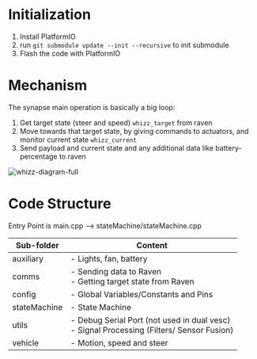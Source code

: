 # Initialization
1. Install PlatformIO
2. run ```git submodule update --init --recursive``` to init submodule
3. Flash the code with PlatformIO

# Mechanism
The synapse main operation is basically a big loop:
1. Get target state (steer and speed) ```whizz_target``` from raven
2. Move towards that target state, by giving commands to actuators, and monitor current state ```whizz_current```
3. Send payload and current state and any additional data like battery-percentage to raven

![whizz-diagram-full](https://user-images.githubusercontent.com/42895451/85547309-59e46280-b650-11ea-806e-1c8a1485859b.png)
# Code Structure
Entry Point is main.cpp --> stateMachine/stateMachine.cpp
<center>


  | Sub-folder    | Content       |
  | ------------- |-------------|
  | auxiliary     | - Lights, fan, battery |
  | comms      | - Sending data to Raven<br/>- Getting target state from Raven |
  | config | - Global Variables/Constants and Pins |
  | stateMachine | - State Machine |
  | utils | - Debug Serial Port (not used in dual vesc) </br> - Signal Processing (Filters/ Sensor Fusion)|
  | vehicle| - Motion, speed and steer|

</center>

